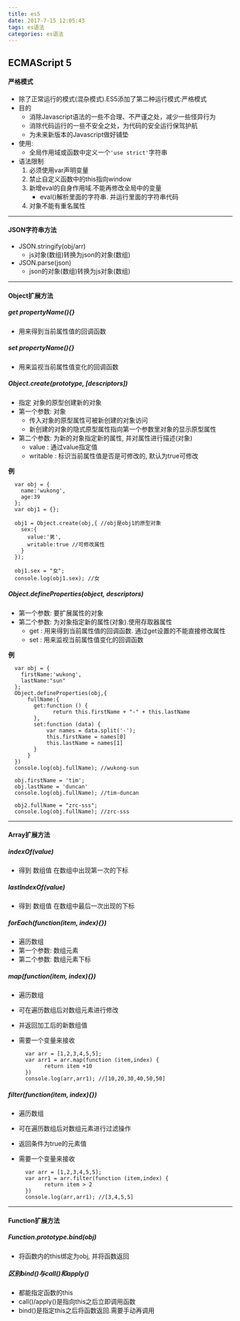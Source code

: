 ```yaml
---
title: es5
date: 2017-7-15 12:05:43
tags: es语法
categories: es语法
---
```


## ECMAScript 5 
#### 严格模式
- 除了正常运行的模式(混杂模式).ES5添加了第二种运行模式:严格模式
- 目的
    - 消除Javascript语法的一些不合理、不严谨之处，减少一些怪异行为
	- 消除代码运行的一些不安全之处，为代码的安全运行保驾护航
	- 为未来新版本的Javascript做好铺垫
- 使用:
    - 全局作用域或函数中定义一个````'use strict'````字符串
- 语法限制
	1.  必须使用var声明变量
	2.  禁止自定义函数中的this指向window
	3.  新增eval的自身作用域.不能再修改全局中的变量
	    - eval()解析里面的字符串. 并运行里面的字符串代码
	4.  对象不能有重名属性

----------

#### JSON字符串方法
- JSON.stringify(obj/arr)
    - js对象(数组)转换为json的对象(数组)
- JSON.parse(json)
    - json的对象(数组)转换为js对象(数组)

----------

#### Object扩展方法
##### get propertyName(){} 
- 用来得到当前属性值的回调函数
##### set propertyName(){} 
- 用来监视当前属性值变化的回调函数
##### Object.create(prototype, [descriptors])
- 指定 对象的原型创建新的对象
- 第一个参数: 对象
    - 传入对象的原型属性可被新创建的对象访问
    - 新创建的对象的隐式原型属性指向第一个参数里对象的显示原型属性 
- 第二个参数: 为新的对象指定新的属性, 并对属性进行描述(对象)
    - value : 通过value指定值
    - writable : 标识当前属性值是否是可修改的, 默认为true可修改
    
**例**

	  var obj = {
	    name:'wukong',
	    age:39
	  };
	  var obj1 = {};
	  
	  obj1 = Object.create(obj,{ //obj是obj1的原型对象
	    sex:{
	      value:'男',
	      writable:true //可修改属性
	    }
	  });
	
	  obj1.sex = "女";
	  console.log(obj1.sex); //女

##### Object.defineProperties(object, descriptors)
- 第一个参数: 要扩展属性的对象
- 第二个参数: 为对象指定新的属性(对象).使用存取器属性
    - get : 用来得到当前属性值的回调函数. 通过get设置的不能直接修改属性
    - set : 用来监视当前属性值变化的回调函数
    
**例**

	  var obj = {
	    firstName:'wukong',
	    lastName:"sun"
	  };
	  Object.defineProperties(obj,{
	      fullName:{
	        get:function () {
	        	  return this.firstName + "-" + this.lastName
	        },
	        set:function (data) {
	        	var names = data.split('-');
	        	this.firstName = names[0]
	            this.lastName = names[1]
	        }
	      }
	  })
	  console.log(obj.fullName); //wukong-sun

	  obj.firstName = 'tim';
	  obj.lastName = 'duncan'
	  console.log(obj.fullName); //tim-duncan
	
	  obj2.fullName = "zrc-sss";
	  console.log(obj.fullName); //zrc-sss



----------

#### Array扩展方法
##### indexOf(value) 
- 得到 数组值 在数组中出现第一次的下标

##### lastIndexOf(value)
- 得到 数组值 在数组中最后一次出现的下标

##### forEach(function(item, index){})
- 遍历数组
- 第一个参数: 数组元素
- 第二个参数: 数组元素下标

##### map(function(item, index){})
- 遍历数组
- 可在遍历数组后对数组元素进行修改
- 并返回加工后的新数组值
- 需要一个变量来接收

		var arr = [1,2,3,4,5,5];
		var arr1 = arr.map(function (item,index) {
		  	  return item +10
		})
		console.log(arr,arr1); //[10,20,30,40,50,50]

##### filter(function(item, index){})
- 遍历数组
- 可在遍历数组后对数组元素进行过滤操作
- 返回条件为true的元素值
- 需要一个变量来接收

		var arr = [1,2,3,4,5,5];
		var arr1 = arr.filter(function (item,index) {
		  	  return item > 2
		})
		console.log(arr,arr1); //[3,4,5,5]


----------

#### Function扩展方法
##### Function.prototype.bind(obj)
- 将函数内的this绑定为obj, 并将函数返回

##### 区别bind()与call()和apply()
- 都能指定函数的this
- call()/apply()是指向this之后立即调用函数
- bind()是指定this之后将函数返回.需要手动再调用